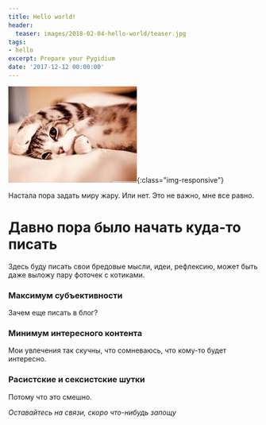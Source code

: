 ```yaml
---
title: Hello world!
header:
  teaser: images/2018-02-04-hello-world/teaser.jpg
tags:
- hello
excerpt: Prepare your Pygidium
date: '2017-12-12 00:00:00'
---
```


![Preparing](/images/teaser.jpg){:class="img-responsive"}

Настала пора задать миру жару. Или нет. Это не важно, мне все равно.

# Давно пора было начать куда-то писать

Здесь буду писать свои бредовые мысли, идеи, рефлексию, может быть даже выложу пару фоточек с котиками.

### Максимум субъективности

Зачем еще писать в блог?

### Минимум интересного контента

Мои увлечения так скучны, что сомневаюсь, что кому-то будет интересно.

### Расистские и сексистские шутки

Потому что это смешно.

*Оставайтесь на связи, скоро что-нибудь запощу*
